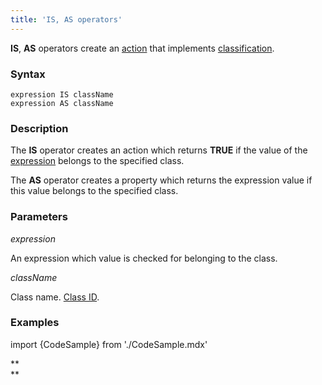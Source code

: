 ```yaml
---
title: 'IS, AS operators'
---
```


**IS**, **AS** operators create an [action](Properties.md) that implements [classification](Classification_IS_AS.md).

### Syntax

    expression IS className
    expression AS className

### Description

The **IS** operator creates an action which returns **TRUE** if the value of the [expression](Expression.md) belongs to the specified class.

The **AS** operator creates a property which returns the expression value if this value belongs to the specified class.

### Parameters

*expression*

An expression which value is checked for belonging to the class.

*className*

Class name. [Class ID](IDs.md#classid-broken).

### Examples 


import {CodeSample} from './CodeSample.mdx'

<CodeSample url="https://documentation.lsfusion.org/sample?file=OperatorPropertySample&block=isas"/>

**  
**

